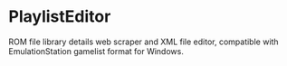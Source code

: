 # PlaylistEditor
ROM file library details web scraper and XML file editor, compatible with EmulationStation gamelist format for Windows.
